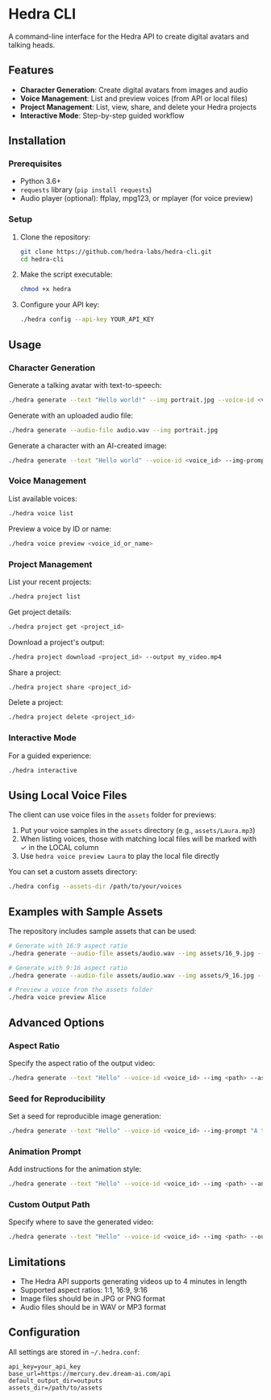 # Hedra CLI

A command-line interface for the Hedra API to create digital avatars and talking heads.

## Features

- **Character Generation**: Create digital avatars from images and audio
- **Voice Management**: List and preview voices (from API or local files)
- **Project Management**: List, view, share, and delete your Hedra projects
- **Interactive Mode**: Step-by-step guided workflow

## Installation

### Prerequisites

- Python 3.6+
- `requests` library (`pip install requests`)
- Audio player (optional): ffplay, mpg123, or mplayer (for voice preview)

### Setup

1. Clone the repository:
   ```bash
   git clone https://github.com/hedra-labs/hedra-cli.git
   cd hedra-cli
   ```

2. Make the script executable:
   ```bash
   chmod +x hedra
   ```

3. Configure your API key:
   ```bash
   ./hedra config --api-key YOUR_API_KEY
   ```

## Usage

### Character Generation

Generate a talking avatar with text-to-speech:
```bash
./hedra generate --text "Hello world!" --img portrait.jpg --voice-id <voice_id>
```

Generate with an uploaded audio file:
```bash
./hedra generate --audio-file audio.wav --img portrait.jpg
```

Generate a character with an AI-created image:
```bash
./hedra generate --text "Hello world" --voice-id <voice_id> --img-prompt "A professional woman with glasses"
```

### Voice Management

List available voices:
```bash
./hedra voice list
```

Preview a voice by ID or name:
```bash
./hedra voice preview <voice_id_or_name>
```

### Project Management

List your recent projects:
```bash
./hedra project list
```

Get project details:
```bash
./hedra project get <project_id>
```

Download a project's output:
```bash
./hedra project download <project_id> --output my_video.mp4
```

Share a project:
```bash
./hedra project share <project_id>
```

Delete a project:
```bash
./hedra project delete <project_id>
```

### Interactive Mode

For a guided experience:
```bash
./hedra interactive
```

## Using Local Voice Files

The client can use voice files in the `assets` folder for previews:

1. Put your voice samples in the `assets` directory (e.g., `assets/Laura.mp3`)
2. When listing voices, those with matching local files will be marked with ✓ in the LOCAL column
3. Use `hedra voice preview Laura` to play the local file directly

You can set a custom assets directory:
```bash
./hedra config --assets-dir /path/to/your/voices
```

## Examples with Sample Assets

The repository includes sample assets that can be used:

```bash
# Generate with 16:9 aspect ratio
./hedra generate --audio-file assets/audio.wav --img assets/16_9.jpg --aspect-ratio 16:9

# Generate with 9:16 aspect ratio
./hedra generate --audio-file assets/audio.wav --img assets/9_16.jpg --aspect-ratio 9:16

# Preview a voice from the assets folder
./hedra voice preview Alice
```

## Advanced Options

### Aspect Ratio

Specify the aspect ratio of the output video:
```bash
./hedra generate --text "Hello" --voice-id <voice_id> --img <path> --aspect-ratio 16:9
```

### Seed for Reproducibility

Set a seed for reproducible image generation:
```bash
./hedra generate --text "Hello" --voice-id <voice_id> --img-prompt "A teacher" --seed 42
```

### Animation Prompt

Add instructions for the animation style:
```bash
./hedra generate --text "Hello" --voice-id <voice_id> --img <path> --animation-prompt "nodding and smiling"
```

### Custom Output Path

Specify where to save the generated video:
```bash
./hedra generate --text "Hello" --voice-id <voice_id> --img <path> --output my_video.mp4
```

## Limitations

- The Hedra API supports generating videos up to 4 minutes in length
- Supported aspect ratios: 1:1, 16:9, 9:16
- Image files should be in JPG or PNG format
- Audio files should be in WAV or MP3 format

## Configuration

All settings are stored in `~/.hedra.conf`:

```
api_key=your_api_key
base_url=https://mercury.dev.dream-ai.com/api
default_output_dir=outputs
assets_dir=/path/to/assets
```
